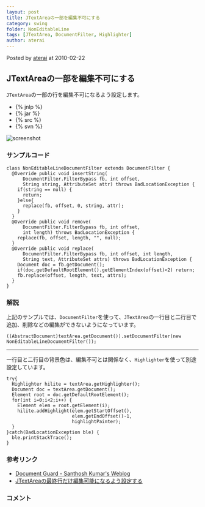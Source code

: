 ```yaml
---
layout: post
title: JTextAreaの一部を編集不可にする
category: swing
folder: NonEditableLine
tags: [JTextArea, DocumentFilter, Highlighter]
author: aterai
---
```


Posted by [aterai](http://terai.xrea.jp/aterai.html) at 2010-02-22

## JTextAreaの一部を編集不可にする
`JTextArea`の一部の行を編集不可になるよう設定します。

- {% jnlp %}
- {% jar %}
- {% src %}
- {% svn %}

<!-- dummy comment line for breaking list -->

![screenshot](https://lh4.googleusercontent.com/_9Z4BYR88imo/TQTQW4ZQhAI/AAAAAAAAAfc/JkImmzMvG6I/s800/NonEditableLine.png)

### サンプルコード
<pre class="prettyprint"><code>class NonEditableLineDocumentFilter extends DocumentFilter {
  @Override public void insertString(
      DocumentFilter.FilterBypass fb, int offset,
      String string, AttributeSet attr) throws BadLocationException {
    if(string == null) {
      return;
    }else{
      replace(fb, offset, 0, string, attr);
    }
  }
  @Override public void remove(
      DocumentFilter.FilterBypass fb, int offset,
      int length) throws BadLocationException {
    replace(fb, offset, length, "", null);
  }
  @Override public void replace(
      DocumentFilter.FilterBypass fb, int offset, int length,
      String text, AttributeSet attrs) throws BadLocationException {
    Document doc = fb.getDocument();
    if(doc.getDefaultRootElement().getElementIndex(offset)&lt;2) return;
    fb.replace(offset, length, text, attrs);
  }
}
</code></pre>

### 解説
上記のサンプルでは、`DocumentFilter`を使って、`JTextArea`の一行目と二行目で追加、削除などの編集ができないようになっています。

<pre class="prettyprint"><code>((AbstractDocument)textArea.getDocument()).setDocumentFilter(new NonEditableLineDocumentFilter());
</code></pre>

- - - -
一行目と二行目の背景色は、編集不可とは関係なく、`Highlighter`を使って別途設定しています。
<pre class="prettyprint"><code>try{
  Highlighter hilite = textArea.getHighlighter();
  Document doc = textArea.getDocument();
  Element root = doc.getDefaultRootElement();
  for(int i=0;i&lt;2;i++) {
    Element elem = root.getElement(i);
    hilite.addHighlight(elem.getStartOffset(),
                        elem.getEndOffset()-1,
                        highlightPainter);
  }
}catch(BadLocationException ble) {
  ble.printStackTrace();
}
</code></pre>

### 参考リンク
- [Document Guard - Santhosh Kumar's Weblog](http://www.jroller.com/santhosh/date/20050622)
- [JTextAreaの最終行だけ編集可能になるよう設定する](http://terai.xrea.jp/Swing/LastLineEditableTextArea.html)

<!-- dummy comment line for breaking list -->

### コメント
